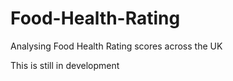 # Food-Health-Rating
Analysing Food Health Rating scores across the UK

This is still in development 
